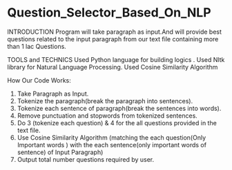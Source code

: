 # Question_Selector_Based_On_NLP
INTRODUCTION
Program will take paragraph as input.And will provide best questions related to the input paragraph from our text file containing more than 1 lac Questions.

TOOLS and TECHNICS
Used Python language for building logics .
Used Nltk library for Natural Language Processing.
Used Cosine Similarity Algorithm

How Our Code Works:
1) Take Paragraph as Input.
2) Tokenize the paragraph(break the paragraph into sentences).
3) Tokenize each sentence of paragraph(break the sentences into words).
4) Remove punctuation and stopwords from tokenized sentences.
5) Do 3 (tokenize each question) & 4 for the all questions provided in the text file.
6) Use Cosine Similarity Algorithm (matching the each question(Only Important words ) with the each sentence(only important words of sentence) of Input Paragraph)
7) Output total number questions required by user.

